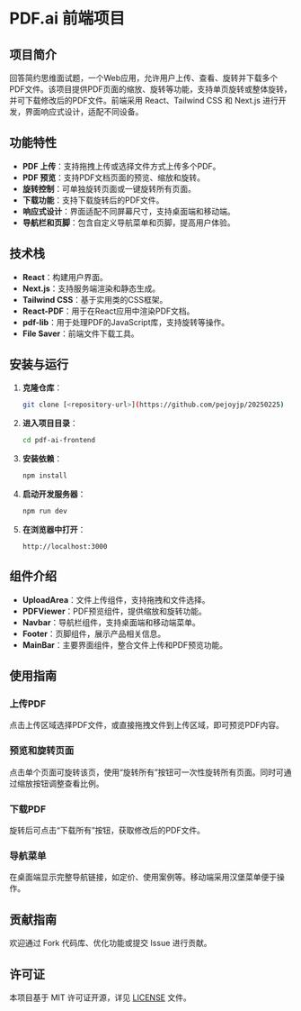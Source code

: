 # PDF.ai 前端项目

## 项目简介

回答简约思维面试题，一个Web应用，允许用户上传、查看、旋转并下载多个PDF文件。该项目提供PDF页面的缩放、旋转等功能，支持单页旋转或整体旋转，并可下载修改后的PDF文件。前端采用 React、Tailwind CSS 和 Next.js 进行开发，界面响应式设计，适配不同设备。

## 功能特性

- **PDF 上传**：支持拖拽上传或选择文件方式上传多个PDF。
- **PDF 预览**：支持PDF文档页面的预览、缩放和旋转。
- **旋转控制**：可单独旋转页面或一键旋转所有页面。
- **下载功能**：支持下载旋转后的PDF文件。
- **响应式设计**：界面适配不同屏幕尺寸，支持桌面端和移动端。
- **导航栏和页脚**：包含自定义导航菜单和页脚，提高用户体验。

## 技术栈

- **React**：构建用户界面。
- **Next.js**：支持服务端渲染和静态生成。
- **Tailwind CSS**：基于实用类的CSS框架。
- **React-PDF**：用于在React应用中渲染PDF文档。
- **pdf-lib**：用于处理PDF的JavaScript库，支持旋转等操作。
- **File Saver**：前端文件下载工具。

## 安装与运行

1. **克隆仓库**：
   ```bash
   git clone [<repository-url>](https://github.com/pejoyjp/20250225)
   ```
   
2. **进入项目目录**：
   ```bash
   cd pdf-ai-frontend
   ```

3. **安装依赖**：
   ```bash
   npm install
   ```

4. **启动开发服务器**：
   ```bash
   npm run dev
   ```

5. **在浏览器中打开**：
   ```
   http://localhost:3000
   ```

## 组件介绍

- **UploadArea**：文件上传组件，支持拖拽和文件选择。
- **PDFViewer**：PDF预览组件，提供缩放和旋转功能。
- **Navbar**：导航栏组件，支持桌面端和移动端菜单。
- **Footer**：页脚组件，展示产品相关信息。
- **MainBar**：主要界面组件，整合文件上传和PDF预览功能。

## 使用指南

### 上传PDF
点击上传区域选择PDF文件，或直接拖拽文件到上传区域，即可预览PDF内容。

### 预览和旋转页面
点击单个页面可旋转该页，使用“旋转所有”按钮可一次性旋转所有页面。同时可通过缩放按钮调整查看比例。

### 下载PDF
旋转后可点击“下载所有”按钮，获取修改后的PDF文件。

### 导航菜单
在桌面端显示完整导航链接，如定价、使用案例等。移动端采用汉堡菜单便于操作。

## 贡献指南

欢迎通过 Fork 代码库、优化功能或提交 Issue 进行贡献。

## 许可证

本项目基于 MIT 许可证开源，详见 [LICENSE](LICENSE) 文件。

